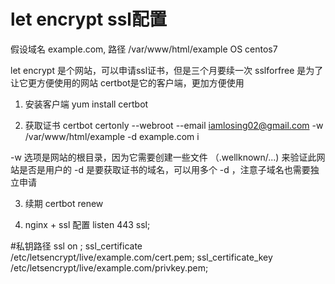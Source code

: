 # let encrypt ssl配置

假设域名  example.com, 路径  /var/www/html/example
OS centos7

let encrypt 是个网站，可以申请ssl证书，但是三个月要续一次
sslforfree 是为了让它更方便使用的网站
certbot是它的客户端，更加方便使用


1. 安装客户端 
  yum install certbot

2. 获取证书
certbot certonly --webroot --email iamlosing02@gmail.com -w /var/www/html/example -d example.com
i

-w 选项是网站的根目录，因为它需要创建一些文件 （.wellknown/...) 来验证此网站是否是用户的
-d 是要获取证书的域名，可以用多个 -d ，注意子域名也需要独立申请


3. 续期
  certbot renew


4. nginx + ssl 配置 
listen       443 ssl;

#私钥路径
ssl on ;
ssl_certificate /etc/letsencrypt/live/example.com/cert.pem;
ssl_certificate_key /etc/letsencrypt/live/example.com/privkey.pem;

